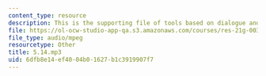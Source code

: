 ```yaml
---
content_type: resource
description: This is the supporting file of tools based on dialogue and who won.
file: https://ol-ocw-studio-app-qa.s3.amazonaws.com/courses/res-21g-003-learning-chinese-a-foundation-course-in-mandarin-spring-2011/6dfb8e14ef4004b01627b1c3919907f7_5.14.mp3
file_type: audio/mpeg
resourcetype: Other
title: 5.14.mp3
uid: 6dfb8e14-ef40-04b0-1627-b1c3919907f7
---
```

